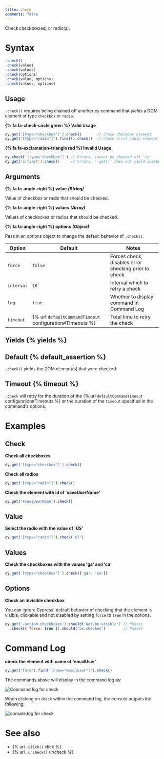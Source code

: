 ```yaml
---
title: check
comments: false
---
```


Check checkbox(es) or radio(s).

# Syntax

```javascript
.check()
.check(value)
.check(values)
.check(options)
.check(value, options)
.check(values, options)
```

## Usage

`.check()` requires being chained off another cy command that *yields* a DOM element of type `checkbox` or `radio`.

**{% fa fa-check-circle green %} Valid Usage**

```javascript
cy.get('[type="checkbox"]').check()       // Check checkbox element
cy.get('[type="radio"]').first().check()  // Check first radio element
```

**{% fa fa-exclamation-triangle red %} Invalid Usage**

```javascript
cy.check('[type="checkbox"]') // Errors, cannot be chained off 'cy'
cy.get('p:first').check()     // Errors, '.get()' does not yield checkbox or radio
```

## Arguments

**{% fa fa-angle-right %} value**  ***(String)***

Value of checkbox or radio that should be checked.

**{% fa fa-angle-right %} values**  ***(Array)***

Values of checkboxes or radios that should be checked.

**{% fa fa-angle-right %} options**  ***(Object)***

Pass in an options object to change the default behavior of `.check()`.

Option | Default | Notes
--- | --- | ---
`force` | `false` | Forces check, disables error checking prior to check
`interval` | `16` | Interval which to retry a check
`log` | `true` | Whether to display command in Command Log
`timeout` | {% url `defaultCommandTimeout` configuration#Timeouts %} | Total time to retry the check
## Yields {% yields %}

## Default {% default_assertion %}

`.check()` yields the DOM element(s) that were checked.

## Timeout {% timeout %}

`.check` will retry for the duration of the {% url `defaultCommandTimeout` configuration#Timeouts %} or the duration of the `timeout` specified in the command's options.

# Examples

## Check

**Check all checkboxes**

```javascript
cy.get('[type="checkbox"]').check()
```

**Check all radios**

```javascript
cy.get('[type="radio"]').check()
```

**Check the element with id of 'saveUserName'**

```javascript
cy.get('#saveUserName').check()
```

## Value

**Select the radio with the value of 'US'**

```javascript
cy.get('[type="radio"]').check('US')
```

## Values

**Check the checkboxes with the values 'ga' and 'ca'**

```javascript
cy.get('[type="checkbox"]').check(['ga', 'ca'])
```

## Options

**Check an invisible checkbox**

You can ignore Cypress' default behavior of checking that the element is visible, clickable and not disabled by setting `force` to `true` in the options.

```javascript
cy.get('.action-checkboxes').should('not.be.visible') // Passes
  .check({ force: true }).should('be.checked')        // Passes
```

# Command Log

**check the element with name of 'emailUser'**

```javascript
cy.get('form').find('[name="emailUser"]').check()
```

The commands above will display in the command log as:

![Command log for check](/img/api/check/check-checkbox-in-cypress.png)

When clicking on `check` within the command log, the console outputs the following:

![console.log for check](/img/api/check/console-showing-events-on-check.png)

# See also

- {% url `.click()` click %}
- {% url `.uncheck()` uncheck %}
